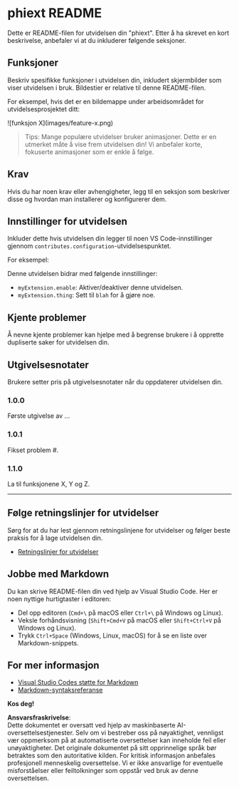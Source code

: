 # phiext README

Dette er README-filen for utvidelsen din "phiext". Etter å ha skrevet en kort beskrivelse, anbefaler vi at du inkluderer følgende seksjoner.

## Funksjoner

Beskriv spesifikke funksjoner i utvidelsen din, inkludert skjermbilder som viser utvidelsen i bruk. Bildestier er relative til denne README-filen.

For eksempel, hvis det er en bildemappe under arbeidsområdet for utvidelsesprosjektet ditt:

\!\[funksjon X\]\(images/feature-x.png\)

> Tips: Mange populære utvidelser bruker animasjoner. Dette er en utmerket måte å vise frem utvidelsen din! Vi anbefaler korte, fokuserte animasjoner som er enkle å følge.

## Krav

Hvis du har noen krav eller avhengigheter, legg til en seksjon som beskriver disse og hvordan man installerer og konfigurerer dem.

## Innstillinger for utvidelsen

Inkluder dette hvis utvidelsen din legger til noen VS Code-innstillinger gjennom `contributes.configuration`-utvidelsespunktet.

For eksempel:

Denne utvidelsen bidrar med følgende innstillinger:

* `myExtension.enable`: Aktiver/deaktiver denne utvidelsen.
* `myExtension.thing`: Sett til `blah` for å gjøre noe.

## Kjente problemer

Å nevne kjente problemer kan hjelpe med å begrense brukere i å opprette dupliserte saker for utvidelsen din.

## Utgivelsesnotater

Brukere setter pris på utgivelsesnotater når du oppdaterer utvidelsen din.

### 1.0.0

Første utgivelse av ...

### 1.0.1

Fikset problem #.

### 1.1.0

La til funksjonene X, Y og Z.

---

## Følge retningslinjer for utvidelser

Sørg for at du har lest gjennom retningslinjene for utvidelser og følger beste praksis for å lage utvidelsen din.

* [Retningslinjer for utvidelser](https://code.visualstudio.com/api/references/extension-guidelines)

## Jobbe med Markdown

Du kan skrive README-filen din ved hjelp av Visual Studio Code. Her er noen nyttige hurtigtaster i editoren:

* Del opp editoren (`Cmd+\` på macOS eller `Ctrl+\` på Windows og Linux).
* Veksle forhåndsvisning (`Shift+Cmd+V` på macOS eller `Shift+Ctrl+V` på Windows og Linux).
* Trykk `Ctrl+Space` (Windows, Linux, macOS) for å se en liste over Markdown-snippets.

## For mer informasjon

* [Visual Studio Codes støtte for Markdown](http://code.visualstudio.com/docs/languages/markdown)
* [Markdown-syntaksreferanse](https://help.github.com/articles/markdown-basics/)

**Kos deg!**

**Ansvarsfraskrivelse**:  
Dette dokumentet er oversatt ved hjelp av maskinbaserte AI-oversettelsestjenester. Selv om vi bestreber oss på nøyaktighet, vennligst vær oppmerksom på at automatiserte oversettelser kan inneholde feil eller unøyaktigheter. Det originale dokumentet på sitt opprinnelige språk bør betraktes som den autoritative kilden. For kritisk informasjon anbefales profesjonell menneskelig oversettelse. Vi er ikke ansvarlige for eventuelle misforståelser eller feiltolkninger som oppstår ved bruk av denne oversettelsen.